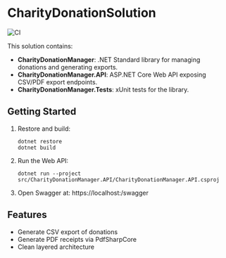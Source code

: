 # CharityDonationSolution
![CI](https://github.com/YOUR_USERNAME/CharityDonationSolution/actions/workflows/ci.yml/badge.svg)

This solution contains:
- **CharityDonationManager**: .NET Standard library for managing donations and generating exports.
- **CharityDonationManager.API**: ASP.NET Core Web API exposing CSV/PDF export endpoints.
- **CharityDonationManager.Tests**: xUnit tests for the library.

## Getting Started

1. Restore and build:
   ```
   dotnet restore
   dotnet build
   ```

2. Run the Web API:
   ```
   dotnet run --project src/CharityDonationManager.API/CharityDonationManager.API.csproj
   ```

3. Open Swagger at:
   https://localhost:<port>/swagger

## Features

- Generate CSV export of donations
- Generate PDF receipts via PdfSharpCore
- Clean layered architecture

